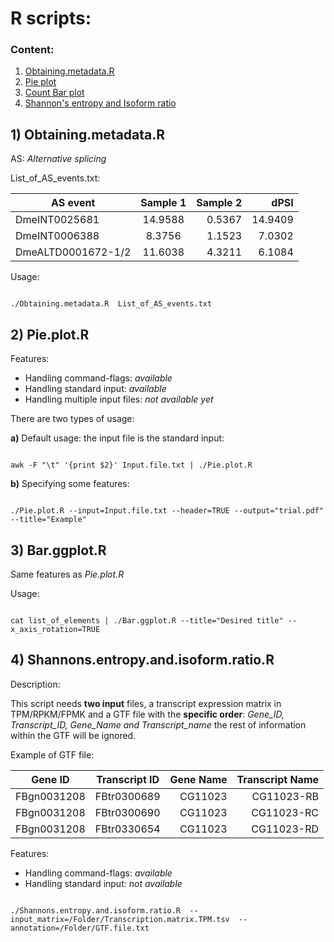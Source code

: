 # R scripts:

### Content:

1. [Obtaining.metadata.R](#Obtaining)
2. [Pie plot](#pie)
3. [Count Bar plot](#bar)
4. [Shannon's entropy and Isoform ratio](#entropy)


## 1) <a id='Obtaining'></a> Obtaining.metadata.R

AS: *Alternative splicing*

List_of_AS_events.txt:

| AS event   |     Sample 1     |  Sample 2 |  dPSI  |
|----------|:-------------:|------:| ------:|
| DmeINT0025681 | 14.9588 | 0.5367 | 14.9409 |
| DmeINT0006388 | 8.3756 | 1.1523 | 7.0302|
| DmeALTD0001672-1/2 | 11.6038 | 4.3211 | 6.1084 |

Usage:

```{r}

./Obtaining.metadata.R  List_of_AS_events.txt

```

## 2) <a id='pie'></a> Pie.plot.R

Features:
* Handling command-flags: *available*
* Handling standard input: *available*
* Handling multiple input files: *not available yet*

There are two types of usage:

**a)** Default usage: the input file is the standard input:

```{r}

awk -F "\t" '{print $2}' Input.file.txt | ./Pie.plot.R

```

**b)** Specifying some features:

```{r}

./Pie.plot.R --input=Input.file.txt --header=TRUE --output="trial.pdf" --title="Example"

```
## 3) <a id='bar'></a> Bar.ggplot.R

Same features as *Pie.plot.R*

Usage:

```{r}

cat list_of_elements | ./Bar.ggplot.R --title="Desired title" --x_axis_rotation=TRUE

```

## 4) <a id='entropy'></a> Shannons.entropy.and.isoform.ratio.R

Description:

This script needs **two input** files, a transcript expression matrix in TPM/RPKM/FPMK and a GTF file with the **specific order**: *Gene_ID, Transcript_ID, Gene_Name and Transcript_name* the rest of information within the GTF will be ignored.  

Example of GTF file:

| Gene ID   |     Transcript ID     |  Gene Name |  Transcript Name  |
|----------|:-------------:|------:| ------:|
| FBgn0031208 | FBtr0300689 | CG11023 | CG11023-RB |
| FBgn0031208 | FBtr0300690 | CG11023 | CG11023-RC|
| FBgn0031208 | FBtr0330654 | CG11023 | CG11023-RD |

Features:
* Handling command-flags: *available*
* Handling standard input: *not available*

```{r}

./Shannons.entropy.and.isoform.ratio.R  --input_matrix=/Folder/Transcription.matrix.TPM.tsv  --annotation=/Folder/GTF.file.txt

```
